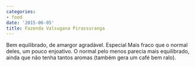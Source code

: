 ```yaml
---
categories:
- food
date: '2015-06-05'
title: Fazenda Valsugana Pirassuranga
---
```


Bem equilibrado, de amargor agradável. Especial Mais fraco que o normal deles, um pouco enjoativo. O normal pelo menos parecia mais equilibrado, ainda que não tenha tantos aromas (também gera um café bem ralo).